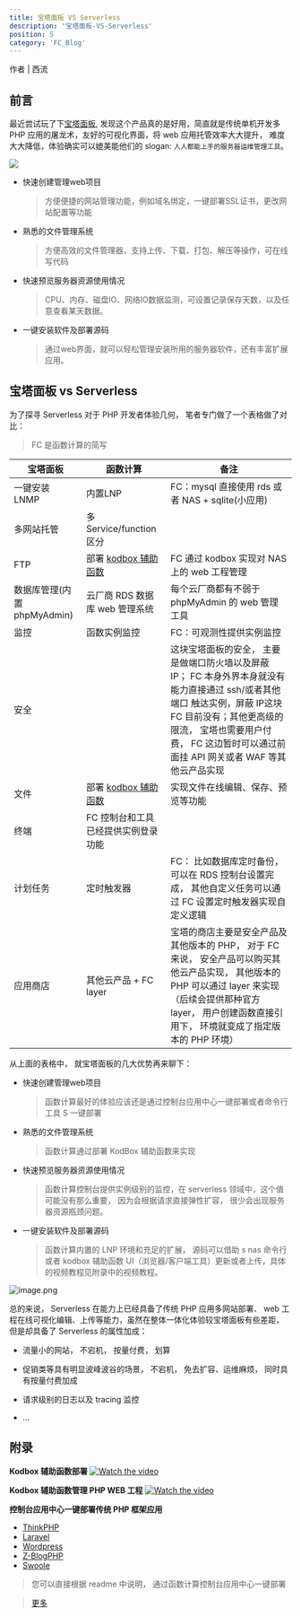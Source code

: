 ```yaml
---
title: 宝塔面板 VS Serverless
description: '宝塔面板-VS-Serverless'
position: 5
category: 'FC_Blog'
---
```


作者 | 西流

## 前言

最近尝试玩了下[宝塔面板](https://www.bt.cn/new/index.html), 发现这个产品真的是好用，简直就是传统单机开发多 PHP 应用的屠龙术，友好的可视化界面，将 web 应用托管效率大大提升， 难度大大降低，体验确实可以媲美能他们的 slogan: `人人都能上手的服务器运维管理工具`。

![](https://img.alicdn.com/imgextra/i2/O1CN01CDzcB31mCUbKGua41_!!6000000004918-2-tps-1737-998.png)

- 快速创建管理web项目
  > 方便便捷的网站管理功能，例如域名绑定，一键部署SSL证书，更改网站配置等功能

- 熟悉的文件管理系统
  > 方便高效的文件管理器，支持上传、下载、打包、解压等操作，可在线写代码

- 快速预览服务器资源使用情况
  > CPU、内存、磁盘IO、网络IO数据监测，可设置记录保存天数，以及任意查看某天数据。

- 一键安装软件及部署源码
  > 通过web界面，就可以轻松管理安装所用的服务器软件，还有丰富扩展应用。

## 宝塔面板 vs Serverless
为了探寻 Serverless 对于 PHP 开发者体验几何， 笔者专门做了一个表格做了对比：
> FC 是函数计算的简写

| 宝塔面板        | 函数计算  |  备注 |
| --------   | -----  | ----  |
| 一键安装 LNMP      | 内置LNP   |   FC：mysql 直接使用 rds 或者 NAS + sqlite(小应用)     |
| 多网站托管        |   多Service/function 区分   |     |
| FTP       |   部署 [kodbox 辅助函数](https://fcnext.console.aliyun.com/applications/create?template=start-fc-kodbox)   |  FC 通过 kodbox 实现对 NAS 上的 web 工程管理  |
| 数据库管理(内置phpMyAdmin)        |    云厂商 RDS 数据库 web 管理系统    |  每个云厂商都有不弱于 phpMyAdmin 的 web 管理工具 |
| 监控       |   函数实例监控   |  FC：可观测性提供实例监控  |
| 安全       |     |  这块宝塔面板的安全， 主要是做端口防火墙以及屏蔽 IP； FC 本身外界本身就没有能力直接通过 ssh/或者其他端口 触达实例，屏蔽 IP这块 FC 目前没有；其他更高级的限流， 宝塔也需要用户付费， FC 这边暂时可以通过前面挂 API 网关或者  WAF 等其他云产品实现  |
| 文件       |   部署 [kodbox 辅助函数](https://fcnext.console.aliyun.com/applications/create?template=start-fc-kodbox)   |  实现文件在线编辑、保存、预览等功能  |
| 终端       |   FC 控制台和工具已经提供实例登录功能   |    |
| 计划任务 | 定时触发器 | FC： 比如数据库定时备份， 可以在 RDS 控制台设置完成， 其他自定义任务可以通过 FC 设置定时触发器实现自定义逻辑
| 应用商店      |   其他云产品 + FC layer    |   宝塔的商店主要是安全产品及其他版本的 PHP， 对于 FC 来说， 安全产品可以购买其他云产品实现， 其他版本的 PHP 可以通过 layer 来实现（后续会提供那种官方 layer， 用户创建函数直接引用下， 环境就变成了指定版本的 PHP 环境）|

从上面的表格中， 就宝塔面板的几大优势再来聊下：

- 快速创建管理web项目
  > 函数计算最好的体验应该还是通过控制台应用中心一键部署或者命令行工具 S 一键部署

- 熟悉的文件管理系统
  > 函数计算通过部署 KodBox 辅助函数来实现

- 快速预览服务器资源使用情况
  > 函数计算控制台提供实例级别的监控，在 serverless 领域中，这个值可能没有那么重要， 因为会根据请求直接弹性扩容， 很少会出现服务器资源瓶颈问题。

- 一键安装软件及部署源码
  > 函数计算内置的 LNP 环境和充足的扩展， 源码可以借助 s nas 命令行或者 kodbox 辅助函数 UI（浏览器/客户端工具）更新或者上传，具体的视频教程见附录中的视频教程。

![image.png](https://img.alicdn.com/imgextra/i4/O1CN01DqdTpD1TKIeaC1UPa_!!6000000002363-2-tps-2352-1238.png)

总的来说， Serverless 在能力上已经具备了传统 PHP 应用多网站部署、 web 工程在线可视化编辑、上传等能力，虽然在整体一体化体验较宝塔面板有些差距， 但是却具备了 Serverless 的属性加成：

- 流量小的网站， 不宕机， 按量付费， 划算

- 促销类等具有明显波峰波谷的场景， 不宕机， 免去扩容、运维麻烦， 同时具有按量付费加成

- 请求级别的日志以及 tracing 监控

- ...

## 附录

**Kodbox 辅助函数部署**
[![Watch the video](https://img.alicdn.com/imgextra/i2/O1CN010l6Rvp1V5lJRzicKq_!!6000000002602-0-tps-1072-654.jpg)](https://images.devsapp.cn/application/kodbox/kodbox-deploy.mp4)

**Kodbox 辅助函数管理 PHP WEB 工程**
[![Watch the video](https://img.alicdn.com/imgextra/i2/O1CN010l6Rvp1V5lJRzicKq_!!6000000002602-0-tps-1072-654.jpg)](https://images.devsapp.cn/application/kodbox/kodbox_for_php_dev.mp4)

**控制台应用中心一键部署传统 PHP 框架应用**

- [ThinkPHP](https://github.com/devsapp/start-web-framework/tree/master/web-framework/php/thinkphp/src)
- [Laravel](https://github.com/devsapp/start-web-framework/tree/master/web-framework/php/laravel/src)
- [Wordpress](https://github.com/devsapp/start-web-framework/tree/master/web-framework/php/wordpress/src)
- [Z-BlogPHP](https://github.com/devsapp/start-web-framework/tree/master/web-framework/php/zblog/src)
- [Swoole](https://github.com/devsapp/start-fc/tree/master/custom-function/php74)

> 您可以直接根据 readme 中说明， 通过函数计算控制台应用中心一键部署

> [更多](https://github.com/devsapp/start-web-framework/tree/master/web-framework/php)